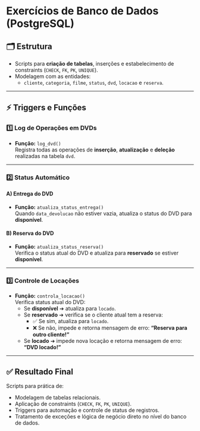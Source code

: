 # Exercícios de Banco de Dados (PostgreSQL)

## 🗂️ Estrutura
- Scripts para **criação de tabelas**, inserções e estabelecimento de constraints (`CHECK`, `FK`, `PK`, `UNIQUE`).
- Modelagem com as entidades:
  - `cliente`, `categoria`, `filme`, `status`, `dvd`, `locacao` e `reserva`.

---

## ⚡️ Triggers e Funções

### 1️⃣ Log de Operações em DVDs
- **Função:** `log_dvd()`  
  Registra todas as operações de **inserção**, **atualização** e **deleção** realizadas na tabela `dvd`.

---

### 2️⃣ Status Automático
#### A) Entrega do DVD
- **Função:** `atualiza_status_entrega()`  
  Quando `data_devolucao` não estiver vazia, atualiza o status do DVD para **disponível**.

#### B) Reserva do DVD
- **Função:** `atualiza_status_reserva()`  
  Verifica o status atual do DVD e atualiza para **reservado** se estiver **disponível**.

---

### 3️⃣ Controle de Locações
- **Função:** `controla_locacao()`  
  Verifica status atual do DVD:
    - Se **disponível** ➔ atualiza para `locado`.
    - Se **reservado** ➔ verifica se o cliente atual tem a reserva:
      - ✅ Se sim, atualiza para `locado`.
      - ❌ Se não, impede e retorna mensagem de erro: **“Reserva para outro cliente!”**
    - Se **locado** ➔ impede nova locação e retorna mensagem de erro: **“DVD locado!”**

---

## ✅ Resultado Final
Scripts para prática de:
- Modelagem de tabelas relacionais.
- Aplicação de constraints (`CHECK`, `FK`, `PK`, `UNIQUE`).
- Triggers para automação e controle de status de registros.
- Tratamento de exceções e lógica de negócio direto no nível do banco de dados.